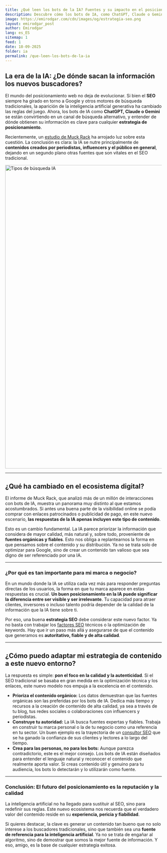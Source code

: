 ```yaml
---
title: ¿Qué leen los bots de la IA? Fuentes y su impacto en el posicionamiento
description: Descubre cómo los bots de IA, como ChatGPT, Claude o Gemini, leen y utilizan el contenido online. Analizamos el impacto de este nuevo ecosistema en el posicionamiento digital.
image: https://emirodgar.com/cdn/images/og/estrategia-seo.png
layout: emirodgar_post
author: Emirodgar
lang: es_ES
sitemap: 1
feed: 1
date: 18-09-2025
folder: ia
permalink: /que-leen-los-bots-de-la-ia
---
```


## La era de la IA: ¿De dónde sacan la información los nuevos buscadores?

El mundo del posicionamiento web no deja de evolucionar. Si bien el **SEO** siempre ha girado en torno a Google y otros motores de búsqueda tradicionales, la aparición de la inteligencia artificial generativa ha cambiado las reglas del juego. Ahora, los bots de IA como **ChatGPT, Claude o Gemini** se están convirtiendo en un canal de búsqueda alternativo, y entender de dónde obtienen su información es clave para cualquier **estrategia de posicionamiento**.

Recientemente, un [estudio de Muck Rack](https://generativepulse.ai/) ha arrojado luz sobre esta cuestión. La conclusión es clara: la IA se nutre principalmente de **contenidos creados por periodistas, influencers y el público en general**, dejando en un segundo plano otras fuentes que son vitales en el SEO tradicional.

<img width="978" class="img-responsive" alt="Tipos de búsqueda IA" src="https://github.com/user-attachments/assets/8ca823d1-b819-4f02-8a9d-e594f78c30c0" />


---

## ¿Qué ha cambiado en el ecosistema digital?

El informe de Muck Rack, que analizó más de un millón de interacciones con bots de IA, muestra un panorama muy distinto al que estamos acostumbrados. Si antes una buena parte de la visibilidad online se podía comprar con enlaces patrocinados o publicidad de pago, en este nuevo escenario, **las respuestas de la IA apenas incluyen este tipo de contenido**.

Esto es un cambio fundamental. La IA parece priorizar la información que considera de mayor calidad, más natural y, sobre todo, proveniente de **fuentes orgánicas y fiables**. Esto nos obliga a replantearnos la forma en que pensamos sobre el contenido y su distribución. Ya no se trata solo de optimizar para Google, sino de crear un contenido tan valioso que sea digno de ser referenciado por una IA.

---

### ¿Por qué es tan importante para mi marca o negocio?

En un mundo donde la IA se utiliza cada vez más para responder preguntas directas de los usuarios, la forma en que tu marca aparece en estas respuestas es crucial. **Un buen posicionamiento en la IA puede significar la diferencia entre ser visible y ser irrelevante**. Tu capacidad para atraer clientes, inversores o incluso talento podría depender de la calidad de la información que la IA tiene sobre ti.

Por eso, una buena **estrategia SEO** debe considerar este nuevo factor. Ya no basta con trabajar los [factores SEO](https://emirodgar.com/factores-seo) técnicos o la optimización de keywords. Hay que ir un paso más allá y asegurarse de que el contenido que generamos es **autoritativo, fiable y de alta calidad**.

---

## ¿Cómo puedo adaptar mi estrategia de contenido a este nuevo entorno?

La respuesta es simple: **pon el foco en la calidad y la autenticidad**. Si el SEO tradicional se basaba en gran medida en la optimización técnica y los enlaces, este nuevo modelo nos empuja a la excelencia en el contenido.

* **Prioriza el contenido orgánico:** Los datos demuestran que las fuentes orgánicas son las preferidas por los bots de IA. Dedica más tiempo y recursos a la creación de contenido de alta calidad, ya sea a través de tu blog, tus redes sociales o colaboraciones con influencers y periodistas.
* **Construye tu autoridad:** La IA busca fuentes expertas y fiables. Trabaja en construir tu marca personal o la de tu negocio como una referencia en tu sector. Un buen ejemplo es la trayectoria de un [consultor SEO](https://emirodgar.com/consultor-seo) que se ha ganado la confianza de sus clientes y lectores a lo largo del tiempo.
* **Crea para las personas, no para los bots:** Aunque parezca contradictorio, este es el mejor consejo. Los bots de IA están diseñados para entender el lenguaje natural y reconocer el contenido que realmente aporta valor. Si creas contenido útil y genuino para tu audiencia, los bots lo detectarán y lo utilizarán como fuente.

---

### Conclusión: El futuro del posicionamiento es la reputación y la calidad

La inteligencia artificial no ha llegado para sustituir al SEO, sino para redefinir sus reglas. Este nuevo ecosistema nos recuerda que el verdadero valor del contenido reside en su **experiencia, pericia y fiabilidad**.

Si quieres destacar, la clave es generar un contenido tan bueno que no solo interese a los buscadores tradicionales, sino que también sea una **fuente de referencia para la inteligencia artificial**. Ya no se trata de engañar al algoritmo, sino de demostrar que somos la mejor fuente de información. Y eso, amigo, es la base de cualquier estrategia exitosa.
